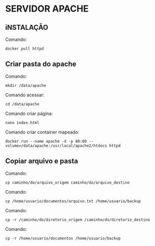 # SERVIDOR APACHE
## iNSTALAÇÃO
Comando:
```
docker pull httpd
```
## Criar pasta do apache
Comando:
```
mkdir /data/apache
```
Comando acessar:
```
cd /data/apache
```
Comando criar página:
```
nano index.html
```
Comando criar container mapeado:
```
docker run --name apache -d -p 80:80 --volume=/data/apache:/usr/local/apache2/htdocs httpd
```
## Copiar arquivo e pasta
Comando:
```
cp caminho/do/arquivo_origem caminho/do/arquivo_destino
```
Comando:
```
cp /home/usuario/documentos/arquivo.txt /home/usuario/backup
```
Comando:
```
cp -r /caminho/do/diretorio_origem /caminho/do/diretorio_destino
```
Comando:
```
cp -r /home/usuario/documentos /home/usuario/backup
```
